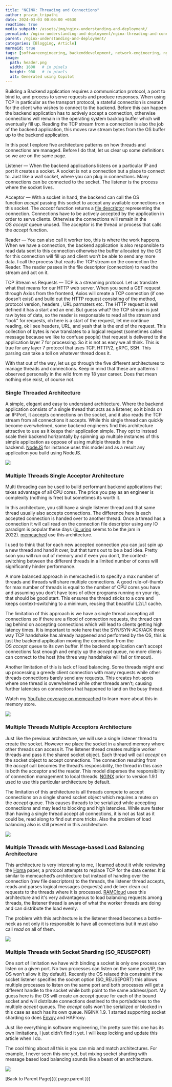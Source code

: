 ```yaml
---
title: "NGINX: Threading and Connections"
author: pravin_tripathi
date: 2024-03-03 00:00:00 +0530
readtime: true
media_subpath: /assets/img/nginx-understanding-and-deployment/
permalink: /nginx-understanding-and-deployment/nginx-threading-and-connections/
parent: /nginx-understanding-and-deployment/
categories: [Blogging, Article]
mermaid: true
tags: [softwareengineering, backenddevelopment, network-engineering, nginx]
image:
  path: header.png
  width: 1600   # in pixels
  height: 900   # in pixels
  alt: Generated using Copilot
---
```


Building a Backend application requires a communication protocol, a port to bind to, and process to serve requests and produce responses. When using TCP in particular as the transport protocol, a stateful connection is created for the client who wishes to connect to the backend. Before this can happen the backend application has to actively accept a connection, otherwise connections will remain in the operating system backlog buffer which will eventually fill up. Reading the TCP stream from a connection is also the job of the backend application, this moves raw stream bytes from the OS buffer up to the backend application.

In this post I explore five architecture patterns on how threads and connections are managed. Before I do that, let us clear up some definitions so we are on the same page.

Listener — When the backend applications listens on a particular IP and port it creates a socket. A socket is not a connection but a place to connect to. Just like a wall socket, where you can plug in connections. Many connections can be connected to the socket. The listener is the process where the socket lives.

Acceptor — With a socket in hand, the backend can call the OS function *accept* passing this socket to accept any available connections on this socket. The *accept* function returns a [file descriptor](https://en.wikipedia.org/wiki/File_descriptor) representing the connection. Connections have to be actively accepted by the application in order to serve clients. Otherwise the connections will remain in the OS *accept* queue unused. The acceptor is the thread or process that calls the *accept* function.

Reader — You can also call it worker too, this is where the work happens. When we have a connection, the backend application is also responsible to read data sent to this connection otherwise the buffer allocated by the OS for this connection will fill up and client won’t be able to send any more data. I call the process that reads the TCP stream on the connection the Reader. The reader passes in the file descriptor (connection) to read the stream and act on it.

TCP Stream vs Requests — TCP is a streaming protocol. Let us translate what that means for our HTTP web server. When you send a GET request through Axios from the frontend, Axios will create a TCP connection (if one doesn’t exist) and build out the HTTP request consisting of the method, protocol version, headers , URL parmaters etc. The HTTP request is well defined it has a start and an end. But guess what? the TCP stream is just raw bytes of data, so the reader is responsable to read all the stream and “look” for requests, oh here is a start of the request, let me continue reading, ok I see headers, URL, and yeah that is the end of the request. This collection of bytes is now translates to a logical request (sometimes called message because we like to confuse people) that request is delivered to the application layer 7 for processing. So it is not as easy we all think. This is true for any layer 7 protocol that uses TCP, HTTP/2, gRPC, SSH. This parsing can take a toll on whatever thread does it.

With that out of the way, let us go through the five different architectures to manage threads and connections. Keep in mind that these are patterns I observed personally in the wild from my 18 year career. Does that mean nothing else exist, of course not.

### Single Threaded Architecture

A simple, elegant and easy to understand architecture. Where the backend application consists of a single thread that acts as a listener, so it binds on an IP:Port, it accepts connections on the socket, and it also reads the TCP stream from all connections it accepts. While this single thread can quickly become overwhelmed, some backend engineers find this architecture attractive to use as it keeps their application simple. They opt to instead scale their backend horizontally by spinning up multiple instances of this simple application as oppose of using multiple threads in the backend. [NodeJS](https://www.youtube.com/watch?v=gMtchRodC2I) for instance uses this model and as a result any application you build using NodeJS.

![](https://img-b.udemycdn.com/redactor/raw/article_lecture/2022-09-21_07-56-41-6adb13d1e4b4bef551d02e40fd5d5398.png)

### Multiple Threads Single Acceptor Architecture

Multi threading can be used to build performant backend applications that takes advantage of all CPU cores. The price you pay as an engineer is complexity (nothing is free) but sometimes its worth it.

In this architecture, you still have a single listener thread and that same thread usually also accepts connections. The difference here is each accepted connection is handed over to another thread. Once a thread has a connection it will call read on the connection file descriptor using any IO paradigm is popular these days ([io_uring](https://man.archlinux.org/man/io_uring.7.en) seems to be the jam in 2022). [memcached](https://memcached.org/) use this architecture.

I used to think that for each new accepted connection you can just spin up a new thread and hand it over, but that turns out to be a bad idea. Pretty soon you will run out of memory and if even you don’t, the context-switching between the different threads in a limited number of cores will significantly hinder performance.

A more balanced approach in memcached is to specify a max number of threads and threads will share multiple connections. A good rule-of-thumb for max number of threads is equal to the number of CPU cores you have and assuming you don’t have tons of other programs running on your rig, that should be good start. This ensures the thread sticks to a core and keeps context-switching to a minimum, reusing that beautiful L2/L1 cache.

The limitation of this approach is we have a single thread accepting all connections so if there are a flood of connection requests, the thread can lag behind on accepting connections which will lead to clients getting high latency times. It is important to note here that the SYN/SYN-ACK/ACK three way TCP handshake has already happened and performed by the OS, this is just the backend application moving the connection from the OS *accept* queue to its own buffer. If the backend application can’t accept connections fast enough and empty up the *accept* queue, no more clients can connect to the host (the three way handshake will fail or timeout).

Another limitation of this is lack of load balancing. Some threads might end up processing a greedy client connection with many requests while other threads connections barely send any requests. This creates hot-spots where one thread is overwhelmed while other threads aren’t; causing further latencies on connections that happened to land on the busy thread.

Watch my [YouTube coverage on memcached](https://youtu.be/NCePGsRZFus) to learn more about this in memory store.

![](https://img-b.udemycdn.com/redactor/raw/article_lecture/2022-09-21_07-56-42-04f195205978982cb66e8a0930324cb9.png)

### Multiple Threads Multiple Acceptors Architecture

Just like the previous architecture, we will use a single listener thread to create the socket. However we place the socket in a shared memory where other threads can access it. The listener thread creates multiple worker threads and pass it the shared socket object. Each thread will call *accept* on the socket object to accept connections. The connection resulting from the *accept* call becomes the thread’s responsibility, the thread in this case is both the acceptor and the reader. This model disperses the responsibility of connection management to local threads. [NGINX](https://www.nginx.com/blog/socket-sharding-nginx-release-1-9-1/amp/) prior to version 1.9.1 used to use this particular architecture by default.

The limitation of this architecture is all threads compete to accept connections on a single shared socket object which requires a mutex on the *accept* queue. This causes threads to be serialized while accepting connections and may lead to blocking and high latencies. While sure faster than having a single thread accept all connections, it is not as fast as it could be, read along to find out more tricks. Also the problem of load balancing also is still present in this architecture.

![](https://img-b.udemycdn.com/redactor/raw/article_lecture/2022-09-21_07-56-42-4cfc9f56d0f83573e24948288e15527b.png)

### Multiple Threads with Message-based Load Balancing Architecture

This architecture is very interesting to me, I learned about it while reviewing the [Homa](https://web.stanford.edu/~ouster/cgi-bin/papers/replaceTcp.pdf) paper, a protocol attempts to replace TCP for the data center. It is similar to memcached’s architecture but instead of handing over the connection (raw file descriptors) to the threads, the listener thread accepts, reads and parses logical messages (requests) and deliver clean cut requests to the threads where it is processed. [RAMCloud](https://dl.acm.org/doi/10.1145/2806887) uses this architecture and it's very advantageous to load balancing requests among threads, the listener thread is aware of what the worker threads are doing and can distribute the load evenly.

The problem with this architecture is the listener thread becomes a bottle-neck as not only it is responsible to have all connections but it must also call *read* on all of them.

![](https://img-b.udemycdn.com/redactor/raw/article_lecture/2022-09-21_07-56-42-a2380605b2d2828acb94b60b8d592a21.png)

### Multiple Threads with Socket Sharding (SO_REUSEPORT)

One sort of limitation we have with binding a socket is only one process can listen on a given port. No two processes can listen on the same port/IP, the OS won’t allow it (by default). Recently the OS relaxed this constraint if the socket listener specifies the socket option (SO_REUSEPORT) this allows multiple processes to listen on the same port and both processes will get a different handle to the socket while both point to the same address/port. My guess here is the OS will create an *accept* queue for each of the bound socket and will distribute connections destined to the port/address to the multiple *accept* queues. The *accept* calls won’t be serialized or blocked in this case as each has its own queue. NGINX 1.9. 1 started supporting socket sharding so does [Envoy](https://www.envoyproxy.io/docs/envoy/latest/api-v3/config/listener/v3/listener.proto) and HAProxy.

Just like everything in software engineering, I’m pretty sure this one has its own limitations, I just didn’t find it yet. I will keep locking and update this article when I do.

The cool thing about all this is you can mix and match architectures. For example, I never seen this one yet, but mixing socket sharding with message based load balancing sounds like a beast of an architecture.

![](https://img-b.udemycdn.com/redactor/raw/article_lecture/2022-09-21_07-56-42-fd13469d9e356bb6c6be4c88f48d7da9.png)

[Back to Parent Page]({{ page.parent }})
